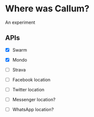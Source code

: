 # Where was Callum?

An experiment

## APIs

- [x] Swarm
- [x] Mondo
- [ ] Strava

- [ ] Facebook location
- [ ] Twitter location
- [ ] Messenger location?
- [ ] WhatsApp location?
